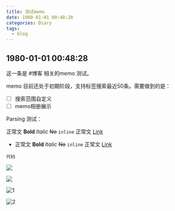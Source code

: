 ```yaml
---
title: 测试memo
date: 1980-01-01 00:48:28
categories: Diary
tags: 
  - blog
---
```


## 1980-01-01 00:48:28

这一条是 #博客 相关的memo 测试。

memo 目前还处于初期阶段，支持标签搜索最近50条。需要做到的是：

- [ ] 搜索范围自定义
- [ ] memo相册展示

Parsing 测试：

正常文 **Bold** *Italic* ~~No~~ `inline` 正常文 [Link](./)

- 正常文 **Bold** *Italic* ~~No~~ `inline` 正常文 [Link](./)

```
代码
```

![](https://cdn.jsdelivr.net/gh/NamiLing/upic/picgo/202311162247378.webp)

![](https://cdn.jsdelivr.net/gh/NamiLing/upic/picgo/202311152326469.webp)

![1](https://cdn.jsdelivr.net/gh/NamiLing/upic/picgo/202311062132690.webp)

![2](https://cdn.jsdelivr.net/gh/NamiLing/upic/picgo/202311062133783.webp)
